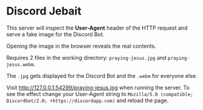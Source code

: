 # Discord Jebait

This server will inspect the **User-Agent** header of the HTTP request and serve a fake image for the Discord Bot.

Opening the image in the browser reveals the real contents.

Requires 2 files in the working directory: `praying-jesus.jpg` and `praying-jesus.webm`.

The `.jpg` gets displayed for the Discord Bot and the `.webm` for everyone else.

Visit http://127.0.0.1:54299/praying-jesus.jpg when running the server. To see the effect change your User-Agent string to `Mozilla/5.0 (compatible; Discordbot/2.0; +https://discordapp.com)` and reload the page.
